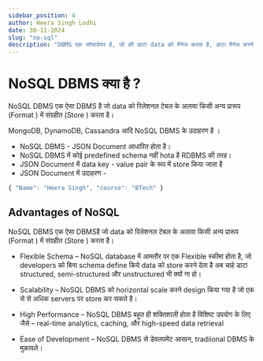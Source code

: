 ```yaml
---
sidebar_position: 4
author: Heera Singh Lodhi
date: 30-11-2024
slug: "no-sql"
description: "DBMS एक सॉफ्टवेयर है, जो की डाटा data को मैनेज करता है, डाटा मैनेज करने से तात्पर्य है डाटा को डेटाबेस में रखना, update करना, query करना (एक प्रकार से database डाटा निकलना)"
---
```


# NoSQL DBMS क्या है ?

NoSQL DBMS एक ऐसा DBMS है जो data को रिलेशनल टेबल के अलावा किसी अन्य प्रारूप (Format ) में संग्रहीत (Store ) करता है।

MongoDB, DynamoDB, Cassandra आदि NoSQL DBMS के उदाहरण है ।

- NoSQL DBMS - JSON Document आधारित होता है।
- NoSQL DBMS में कोई predefined schema नहीं hota है RDBMS की तरह।
- JSON Document में data key - value pair के रूप में store किया जाता है
- JSON Document में उदाहरण -

```js title="data.json"
{ "Name": "Heera Singh", "course": "BTech" }
```

## Advantages of NoSQL

NoSQL DBMS एक ऐसा DBMSहै जो data को रिलेशनल टेबल के अलावा किसी अन्य प्रारूप (Format ) में संग्रहीत (Store ) करता है।

- Flexible Schema – NoSQL database में आमतौर पर एक Flexible स्कीमा होता है, जो developers को बिना schema define किये data को store करने देता है अब चाहे डाटा structured, semi-structured और unstructured भी क्यों ना हो।

- Scalability – NoSQL DBMS को horizontal scale करने design किया गया है जो एक से से अधिक servers पर store कर सकते है।

- High Performance – NoSQL DBMS बहुत ही शक्तिशाली होता है विशिष्ट उपयोग के लिए जैसे – real-time analytics, caching, और high-speed data retrieval

- Ease of Development – NoSQL DBMS से डेवलपमेंट आसान, tradiional DBMS के मुकावले।
